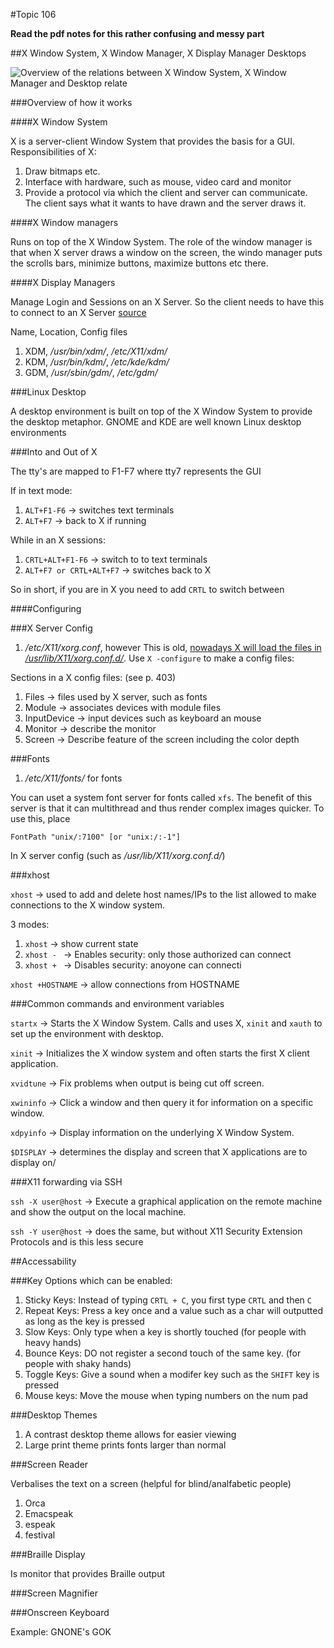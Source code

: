 #Topic 106 

**Read the pdf notes for this rather confusing and messy part**

##X Window System, X Window Manager, X Display Manager Desktops

![Overview of the relations between X Window System, X Window Manager and Desktop relate](https://en.wikipedia.org/wiki/X_window_manager#/media/File:Schema_of_the_layers_of_the_graphical_user_interface.svg)

###Overview of how it works

####X Window System

X is a server-client Window System that provides the basis for a GUI. Responsibilities of X:

1. Draw bitmaps etc.
2. Interface with hardware, such as mouse, video card and monitor
3. Provide a protocol via which the client and server can communicate. The client says what it wants to have drawn and the server draws it.

####X Window managers

Runs on top of the X Window System. The role of the window manager is that when X server draws a window on the screen, the windo manager puts the scrolls bars, minimize buttons, maximize buttons etc there.

####X Display Managers

Manage Login and Sessions on an X Server. So the client needs to have this to connect to an X Server [source](https://en.wikipedia.org/wiki/X_display_manager_(program_type))

Name, Location, Config files

1. XDM, */usr/bin/xdm/*, */etc/X11/xdm/*
2. KDM, */usr/bin/kdm/*, */etc/kde/kdm/*
3. GDM, */usr/sbin/gdm/*, */etc/gdm/*

###Linux Desktop

A desktop environment is built on top of the X Window System to provide the desktop metaphor. GNOME and KDE are well known Linux desktop environments

###Into and Out of X

The tty's are mapped to F1-F7 where tty7 represents the GUI

If in text mode:

1. `ALT+F1-F6` -> switches text terminals
2. `ALT+F7` -> back to X if running

While in an X sessions:

1. `CRTL+ALT+F1-F6` -> switch to to text terminals
2. `ALT+F7 or CRTL+ALT+F7` -> switches back to X 

So in short, if you are in X you need to add `CRTL` to switch between 

####Configuring

###X Server Config

1. */etc/X11/xorg.conf*, however This is old, [nowadays X will load the files in */usr/lib/X11/xorg.conf.d/*](https://wiki.ubuntu.com/X/Config). Use `X -configure` to make a config files:

Sections in a X config files: (see p. 403)

1. Files -> files used by X server, such as fonts
2. Module -> associates devices with module files
3. InputDevice -> input devices such as keyboard an mouse
4. Monitor -> describe the monitor
5. Screen -> Describe feature of the screen including the color depth

###Fonts

1. */etc/X11/fonts/* for fonts

You can uset a system font server for fonts called `xfs`. The benefit of this server is that it can multithread and thus render complex images quicker. To use this, place

```
FontPath "unix/:7100" [or "unix:/:-1"]
```

In X server config (such as */usr/lib/X11/xorg.conf.d/*)

###xhost

`xhost` -> used to add and delete host names/IPs to the list allowed to make connections to the X window system.

3 modes:
1. `xhost` -> show current state
2. `xhost - ` -> Enables security: only those authorized can connect
3. `xhost + ` -> Disables security: anoyone can connecti

`xhost +HOSTNAME` -> allow connections from HOSTNAME

###Common commands and environment variables

`startx` -> Starts the X Window System. Calls and uses X, `xinit` and `xauth` to set up the environment with desktop.

`xinit` -> Initializes the X window system and often starts the first X client application.

`xvidtune` -> Fix problems when output is being cut off screen.

`xwininfo` -> Click a window and then query it for information on a specific window.

`xdpyinfo` -> Display information on the underlying X Window System.

`$DISPLAY` -> determines the display and screen that X applications are to display on/

###X11 forwarding via SSH

`ssh -X user@host` -> Execute a graphical application on the remote machine and show the output on the local machine.

`ssh -Y user@host` -> does the same, but without X11 Security Extension Protocols and is this less secure

##Accessability 

###Key Options which can be enabled:

1. Sticky Keys: Instead of typing `CRTL + C`, you first type `CRTL` and then `C`
2. Repeat Keys: Press a key once and a value such as a char will outputted as long as the key is pressed
3. Slow Keys: Only type when a key is shortly touched (for people with heavy hands)
4. Bounce Keys: DO not register a second touch of the same key. (for people with shaky hands)
5. Toggle Keys: Give a sound when a modifer key such as the `SHIFT` key is pressed
6. Mouse keys: Move the mouse when typing numbers on the num pad

###Desktop Themes

1. A contrast desktop theme allows for easier viewing
2. Large print theme prints fonts larger than normal

###Screen Reader

Verbalises the text on a screen (helpful for blind/analfabetic people)

1. Orca
2. Emacspeak
3. espeak
4. festival

###Braille Display

Is monitor that provides Braille output

###Screen Magnifier

###Onscreen Keyboard

Example: GNONE's GOK
